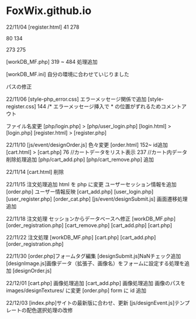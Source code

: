 # FoxWix.github.io

22/11/04
[register.html]
41  <!-- <form action="user_register.php" method="POST"> 処理追加 -->
278 <!-- </form> 処理追加 -->

80  <!-- <form> を <div> に変更 -->
134 <!-- </form> を </div> に変更 -->

273 <!-- <form action="" method=""> 削除 -->
275 <!-- </form> 削除 -->

[workDB_MF.php]
319 ~ 484   処理追加

[workDB_MF.ini]
自分の環境に合わせていじりました

パスの修正


22/11/06
[style-php_error.css]
エラーメッセージ関係で追加
[style-register.css]
144 /* エラーメッセージ挿入で * の位置がずれるためコメントアウト

ファイル名変更
[php/login.php] > [php/user_login.php]
[login.html] > [login.php]
[register.html] > [register.php]

22/11/10
[js/event/designOrder.js]
色々変更
[order.html]
152~ id追加
[cart.html] > [cart.php]
76 //カートデータをリスト表示
237 //カート内データ削除処理追加
[php/cart_add.php]
[php/cart_remove.php]
追加

22/11/14 [cart.html] 削除

22/11/15
注文処理追加
html を php に変更
ユーザーセッション情報を追加
[order.php] ユーザー情報反映
[cart_add.php]
[user_login.php]
[user_register.php]
[order_cat.php]
[js/event/designSubmit.js]
画面遷移処理追加


22/11/18
注文処理
セッションからデータベースへ修正
[workDB_MF.php]
[order_registration.php]
[cart_remove.php]
[cart_add.php]
[cart.php]

22/11/22
注文処理
[workDB_MF.php]
[cart.php]
[cart_add.php]
[order_registration.php]

22/11/30
[order.php]フォームタグ編集
[designSubmit.js]NaNチェック追加
[designImage.js]画像データ（拡張子、画像名）をフォームに設定する処理を追加
[designOrder.js]

22/12/01
[cart.php] 画像処理追加
[cart_add.php] 画像処理追加 画像のパスを images/designTextures/ に変更
[order.php] form に id 追加

22/12/03
[index.php]サイトの最新版に合わせ、更新
[js/designEvent.js]テンプレートの配色選択処理の改修
